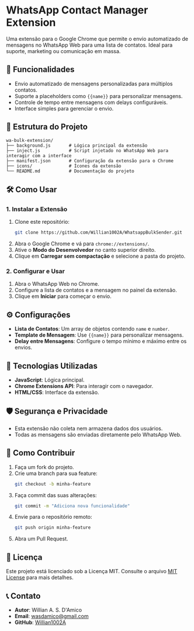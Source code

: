 # WhatsApp Contact Manager Extension

Uma extensão para o Google Chrome que permite o envio automatizado de mensagens no WhatsApp Web para uma lista de contatos. Ideal para suporte, marketing ou comunicação em massa.

## 🚀 Funcionalidades

- Envio automatizado de mensagens personalizadas para múltiplos contatos.
- Suporte a placeholders como `{{name}}` para personalizar mensagens.
- Controle de tempo entre mensagens com delays configuráveis.
- Interface simples para gerenciar o envio.

## 📂 Estrutura do Projeto
```
wa-bulk-extension/
├── background.js       # Lógica principal da extensão
├── inject.js           # Script injetado no WhatsApp Web para interagir com a interface
├── manifest.json       # Configuração da extensão para o Chrome
├── icons/              # Ícones da extensão
└── README.md           # Documentação do projeto
```

## 🛠️ Como Usar

### 1. Instalar a Extensão
1. Clone este repositório:
   ```bash
   git clone https://github.com/Willian1002A/WhatsappBulkSender.git
   ```
2. Abra o Google Chrome e vá para `chrome://extensions/`.
3. Ative o **Modo do Desenvolvedor** no canto superior direito.
4. Clique em **Carregar sem compactação** e selecione a pasta do projeto.

### 2. Configurar e Usar
1. Abra o WhatsApp Web no Chrome.
2. Configure a lista de contatos e a mensagem no painel da extensão.
3. Clique em **Iniciar** para começar o envio.

## ⚙️ Configurações

- **Lista de Contatos**: Um array de objetos contendo `name` e `number`.
- **Template de Mensagem**: Use `{{name}}` para personalizar mensagens.
- **Delay entre Mensagens**: Configure o tempo mínimo e máximo entre os envios.

## 🧩 Tecnologias Utilizadas

- **JavaScript**: Lógica principal.
- **Chrome Extensions API**: Para interagir com o navegador.
- **HTML/CSS**: Interface da extensão.

## 🛡️ Segurança e Privacidade

- Esta extensão não coleta nem armazena dados dos usuários.
- Todas as mensagens são enviadas diretamente pelo WhatsApp Web.

## 🐞 Como Contribuir

1. Faça um fork do projeto.
2. Crie uma branch para sua feature:
   ```bash
   git checkout -b minha-feature
   ```
3. Faça commit das suas alterações:
   ```bash
   git commit -m "Adiciona nova funcionalidade"
   ```
4. Envie para o repositório remoto:
   ```bash
   git push origin minha-feature
   ```
5. Abra um Pull Request.

## 📄 Licença

Este projeto está licenciado sob a Licença MIT. Consulte o arquivo [MIT License](LICENSE) para mais detalhes.

## 📞 Contato

- **Autor**: Willian A. S. D'Amico
- **Email**: wasdamico@gmail.com
- **GitHub**: [Willian1002A](https://github.com/Willian1002A)